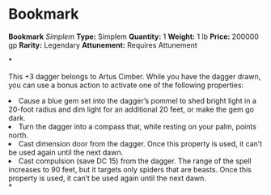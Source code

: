 # Bookmark

**Bookmark**
_Simplem_
**Type:** Simplem
**Quantity:** 1
**Weight:** 1 lb
**Price:** 200000 gp
**Rarity:** Legendary
**Attunement:** Requires Attunement

*<p class="Core-Styles_Core-Body--Extra-Space-After-">This <span class="Serif-Character-Style_Italic-Serif">+3 dagger</span> belongs to Artus Cimber. While you have the dagger drawn, you can use a bonus action to activate one of the following pr<span class="No-Break">operties:</span></p>
<li class="Core-Styles_Core-Bulleted">Cause a blue gem set into the dagger’s pommel to shed bright light in a 20-foot radius and dim light for an additional 20 feet, or make the ge<span class="No-Break">m go dark.</span></li>
<li class="Core-Styles_Core-Bulleted">Turn the dagger into a compass that, while resting on your palm, poi<span class="No-Break">nts north.</span></li>
<li class="Core-Styles_Core-Bulleted">Cast <span class="Serif-Character-Style_Italic-Serif">dimension door</span> from the dagger. Once this property is used, it can’t be used again until the <span class="No-Break">next dawn.</span></li>
<li class="Core-Styles_Core-Bulleted">Cast <span class="Serif-Character-Style_Italic-Serif">compulsion</span> (save DC 15) from the dagger. The range of the spell increases to 90 feet, but it targets only spiders that are beasts. Once this property is used, it can’t be used again until the <span class="No-Break">next dawn.</span></li>*